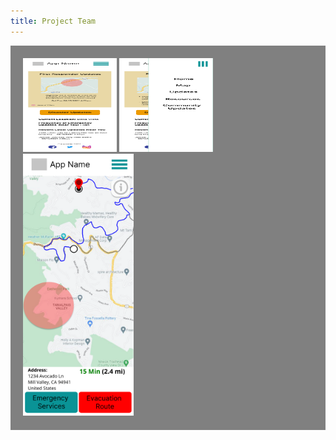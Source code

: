 ```yaml
---
title: Project Team
---
```


<div style="background-color: grey; padding: 20px">
  <img src="/pictures/Landing Page (Home).png" width="150px" height="150px">
  <img src="/pictures/Landing Page (Home)2.png" width="150px" height="150px">
  <img src="/pictures/Map Page_ SELECTING ADDRESS.png" width="177px">
</div>